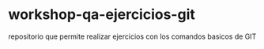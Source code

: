 # workshop-qa-ejercicios-git
repositorio que permite realizar ejercicios con los comandos basicos de GIT
